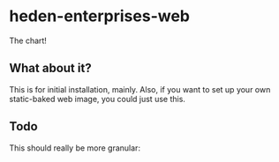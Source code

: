 # heden-enterprises-web

The chart!


## What about it?

This is for initial installation, mainly. Also, if you want to set up
your own static-baked web image, you could just use this.


## Todo

This should really be more granular:

```bash

```
